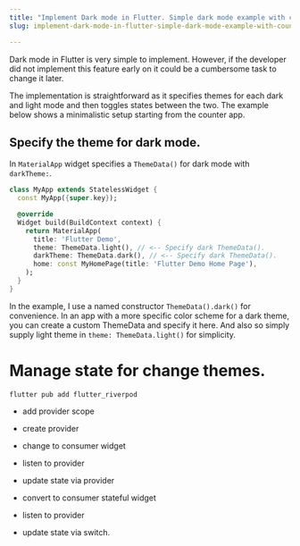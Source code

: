 ```yaml
---
title: "Implement Dark mode in Flutter. Simple dark mode example with counter app."
slug: implement-dark-mode-in-flutter-simple-dark-mode-example-with-counter-app

---
```


Dark mode in Flutter is very simple to implement. However, if the developer did not implement this feature early on it could be a cumbersome task to change it later.

The implementation is straightforward as it specifies themes for each dark and light mode and then toggles states between the two. The example below shows a minimalistic setup starting from the counter app.

## Specify the theme for dark mode.

In `MaterialApp` widget specifies a `ThemeData()` for dark mode with `darkTheme:`.

```dart
class MyApp extends StatelessWidget {
  const MyApp({super.key});

  @override
  Widget build(BuildContext context) {
    return MaterialApp(
      title: 'Flutter Demo',
      theme: ThemeData.light(), // <-- Specify dark ThemeData().
      darkTheme: ThemeData.dark(), // <-- Specify dark ThemeData().
      home: const MyHomePage(title: 'Flutter Demo Home Page'),
    );
  }
}
```

In the example, I use a named constructor `ThemeData().dark()` for convenience. In an app with a more specific color scheme for a dark theme, you can create a custom ThemeData and specify it here. And also so simply supply light theme in `theme: ThemeData.light()` for simplicity.

# Manage state for change themes.

`flutter pub add flutter_riverpod`

* add provider scope
    
* create provider
    
* change to consumer widget
    
* listen to provider
    
* update state via provider
    
* convert to consumer stateful widget
    
* listen to provider
    
* update state via switch.